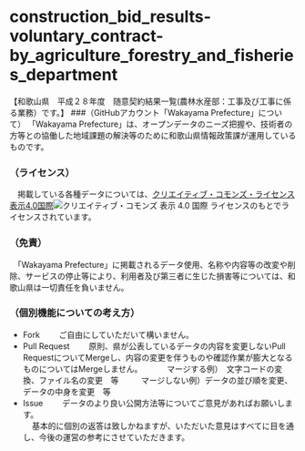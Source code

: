 # construction_bid_results-voluntary_contract-by_agriculture_forestry_and_fisheries_department
【和歌山県　平成２８年度　随意契約結果一覧(農林水産部：工事及び工事に係る業務）です。】
###（GitHubアカウント「Wakayama Prefecture」について）
「Wakayama Prefecture」は、オープンデータのニーズ把握や、技術者の方等との協働した地域課題の解決等のために和歌山県情報政策課が運用しているものです。
### （ライセンス）
　掲載している各種データについては、[クリエイティブ・コモンズ・ライセンス表示4.0国際](https://creativecommons.org/licenses/by/4.0/deed.ja)![クリエイティブ・コモンズ 表示 4.0 国際 ライセンス](https://licensebuttons.net/l/by/4.0/88x31.png)のもとでライセンスされています。
### （免責）
　「Wakayama Prefecture」に掲載されるデータ使用、名称や内容等の改変や削除、サービスの停止等により、利用者及び第三者に生じた損害等については、和歌山県は一切責任を負いません。
### （個別機能についての考え方）
- Fork
    　ご自由にしていただいて構いません。
- Pull Request
    　原則、県が公表しているデータの内容を変更しないPull RequestについてMergeし、内容の変更を伴うものや確認作業が膨大となるものについてはMergeしません。
          マージする例）　文字コードの変換、ファイル名の変更　等          マージしない例）データの並び順を変更、データの中身を変更　等
- Issue
    　データのより良い公開方法等についてご意見があればお願いします。<br />    基本的に個別の返答は致しかねますが、いただいた意見はすべてに目を通し、今後の運営の参考にさせていただきます。
